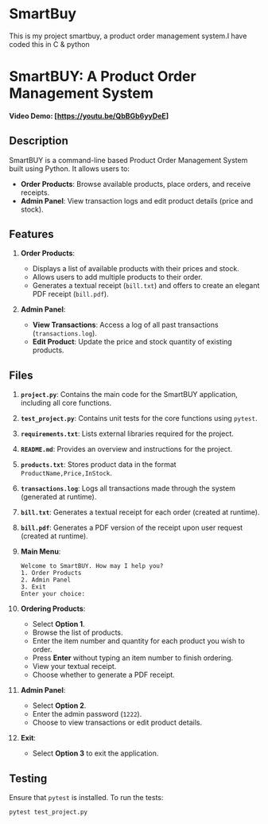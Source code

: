 # SmartBuy
This is my project smartbuy, a product order management system.I have coded this in C &  python

# SmartBUY: A Product Order Management System

#### Video Demo: [https://youtu.be/QbBGb6yyDeE]

## **Description**

SmartBUY is a command-line based Product Order Management System built using Python. It allows users to:

- **Order Products**: Browse available products, place orders, and receive receipts.
- **Admin Panel**: View transaction logs and edit product details (price and stock).

## **Features**

1. **Order Products**:
    - Displays a list of available products with their prices and stock.
    - Allows users to add multiple products to their order.
    - Generates a textual receipt (`bill.txt`) and offers to create an elegant PDF receipt (`bill.pdf`).

2. **Admin Panel**:
    - **View Transactions**: Access a log of all past transactions (`transactions.log`).
    - **Edit Product**: Update the price and stock quantity of existing products.

## **Files**

1. **`project.py`**: Contains the main code for the SmartBUY application, including all core functions.
2. **`test_project.py`**: Contains unit tests for the core functions using `pytest`.
3. **`requirements.txt`**: Lists external libraries required for the project.
4. **`README.md`**: Provides an overview and instructions for the project.
5. **`products.txt`**: Stores product data in the format `ProductName,Price,InStock`.
6. **`transactions.log`**: Logs all transactions made through the system (generated at runtime).
7. **`bill.txt`**: Generates a textual receipt for each order (created at runtime).
8. **`bill.pdf`**: Generates a PDF version of the receipt upon user request (created at runtime).


1. **Main Menu**:

    ```
    Welcome to SmartBUY. How may I help you?
    1. Order Products
    2. Admin Panel
    3. Exit
    Enter your choice:
    ```

3. **Ordering Products**:

    - Select **Option 1**.
    - Browse the list of products.
    - Enter the item number and quantity for each product you wish to order.
    - Press **Enter** without typing an item number to finish ordering.
    - View your textual receipt.
    - Choose whether to generate a PDF receipt.

4. **Admin Panel**:

    - Select **Option 2**.
    - Enter the admin password (`1222`).
    - Choose to view transactions or edit product details.

5. **Exit**:

    - Select **Option 3** to exit the application.

## **Testing**

Ensure that `pytest` is installed. To run the tests:

```bash
pytest test_project.py

